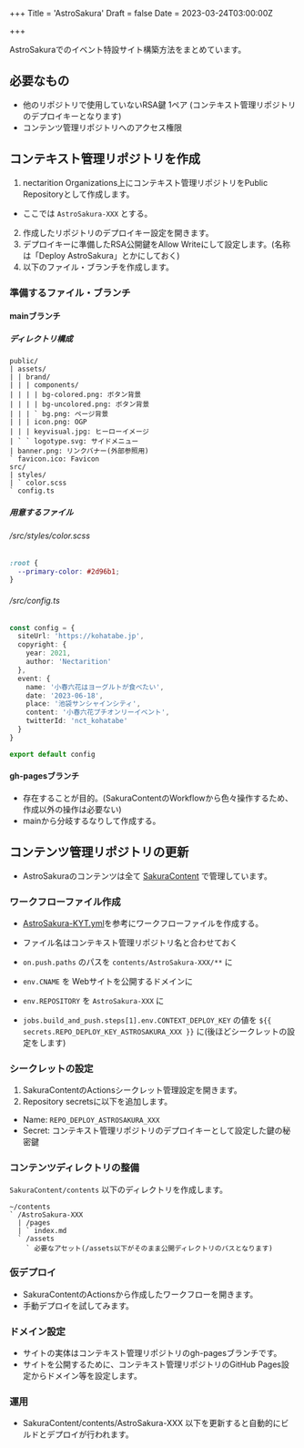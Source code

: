 +++
Title = 'AstroSakura'
Draft = false
Date = 2023-03-24T03:00:00Z

+++

AstroSakuraでのイベント特設サイト構築方法をまとめています。

<!--more-->

## 必要なもの

- 他のリポジトリで使用していないRSA鍵 1ペア (コンテキスト管理リポジトリのデプロイキーとなります)
- コンテンツ管理リポジトリへのアクセス権限

## コンテキスト管理リポジトリを作成

1. nectarition Organizations上にコンテキスト管理リポジトリをPublic Repositoryとして作成します。
  - ここでは `AstroSakura-XXX` とする。
2. 作成したリポジトリのデプロイキー設定を開きます。
3. デプロイキーに準備したRSA公開鍵をAllow Writeにして設定します。(名称は「Deploy AstroSakura」とかにしておく)
4. 以下のファイル・ブランチを作成します。

### 準備するファイル・ブランチ

#### mainブランチ

##### ディレクトリ構成

```
public/
| assets/
| | brand/
| | | components/
| | | | bg-colored.png: ボタン背景
| | | | bg-uncolored.png: ボタン背景
| | | ` bg.png: ページ背景
| | | icon.png: OGP
| | | keyvisual.jpg: ヒーローイメージ
| ` ` logotype.svg: サイドメニュー
| banner.png: リンクバナー(外部参照用)
` favicon.ico: Favicon
src/
| styles/
| ` color.scss
` config.ts
```

##### 用意するファイル

###### /src/styles/color.scss

```scss
:root {
  --primary-color: #2d96b1;
}

```

###### /src/config.ts

```ts
const config = {
  siteUrl: 'https://kohatabe.jp',
  copyright: {
    year: 2021,
    author: 'Nectarition'
  },
  event: {
    name: '小春六花はヨーグルトが食べたい',
    date: '2023-06-18',
    place: '池袋サンシャインシティ',
    content: '小春六花プチオンリーイベント',
    twitterId: 'nct_kohatabe'
  }
}

export default config

```

#### gh-pagesブランチ

- 存在することが目的。(SakuraContentのWorkflowから色々操作するため、作成以外の操作は必要ない)
- mainから分岐するなりして作成する。

## コンテンツ管理リポジトリの更新

- AstroSakuraのコンテンツは全て [SakuraContent](https://github.com/nectarition/SakuraContent) で管理しています。

### ワークフローファイル作成

- [AstroSakura-KYT.yml](https://github.com/nectarition/SakuraContent/blob/main/.github/workflows/AstroSakura-KYT.yml)を参考にワークフローファイルを作成する。
- ファイル名はコンテキスト管理リポジトリ名と合わせておく

- `on.push.paths` のパスを `contents/AstroSakura-XXX/**` に
- `env.CNAME` を Webサイトを公開するドメインに
- `env.REPOSITORY` を `AstroSakura-XXX` に
- `jobs.build_and_push.steps[1].env.CONTEXT_DEPLOY_KEY` の値を `${{ secrets.REPO_DEPLOY_KEY_ASTROSAKURA_XXX }}` に(後ほどシークレットの設定をします)

### シークレットの設定

1. SakuraContentのActionsシークレット管理設定を開きます。
2. Repository secretsに以下を追加します。
  - Name: `REPO_DEPLOY_ASTROSAKURA_XXX`
  - Secret: コンテキスト管理リポジトリのデプロイキーとして設定した鍵の秘密鍵

### コンテンツディレクトリの整備

`SakuraContent/contents` 以下のディレクトリを作成します。

```
~/contents
` /AstroSakura-XXX
  | /pages
  | ` index.md
  ` /assets
    ` 必要なアセット(/assets以下がそのまま公開ディレクトリのパスとなります)
```

### 仮デプロイ

- SakuraContentのActionsから作成したワークフローを開きます。
- 手動デプロイを試してみます。

### ドメイン設定

- サイトの実体はコンテキスト管理リポジトリのgh-pagesブランチです。
- サイトを公開するために、コンテキスト管理リポジトリのGitHub Pages設定からドメイン等を設定します。

### 運用

- SakuraContent/contents/AstroSakura-XXX 以下を更新すると自動的にビルドとデプロイが行われます。
